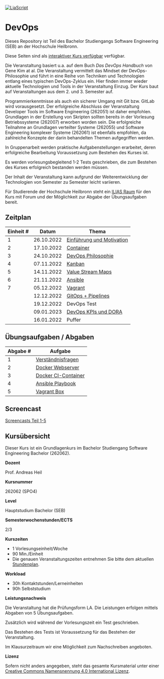<!--

author:   Andreas Heil

email:    andreas.heil@hs-heilbronn.de

version:  0.3

language: de

narrator: DE German Male

tags: devops, lecture

comment:  

-->


[![LiaScript](https://raw.githubusercontent.com/LiaScript/LiaScript/master/badges/course.svg)](https://LiaScript.github.io/course/?https://github.com/aheil/devops) 

# DevOps

Dieses Repository ist Teil des Bachelor Studiengangs Software Engineering (SEB) an der Hochschule Heilbronn.

 Diese Seiten sind als [interaktiver Kurs verfügbar](https://liascript.github.io/course/?https://github.com/aheil/devops) verfügbar.

Die Veranstaltung basiert u.a. auf dem Buch *Das DevOps Handbuch* von Gene Kim at al. Die Veranstaltung vermittelt das Mindset der DevOps-Philosophie und führt in eine Reihe von Techniken und Technologien entlang eines typischen DevOps-Zyklus ein. Hier finden immer wieder aktuelle Technologien und Tools in der Veranstaltung Einzug. Der Kurs baut auf Veranstaltungen aus dem 2. und 3. Semester auf.

Programmierkenntnisse als auch ein sicherer Umgang mit Git bzw. GitLab wird vorausgesetzt. Der erfolgreiche Abschluss der Veranstaltung Developer Tools im Software Engineering (262051) ist daher empfohlen. Grundlagen in der Erstellung von Skripten sollten bereits in der Vorlesung Betriebssysteme (262007) erworben worden sein. Die erfolgreiche Teilnahme an Grundlagen verteilter Systeme (262055) und Software Engineering komplexer Systeme (262061) ist ebenfalls empfohlen, da zahlreiche Konzepte der darin behandelten Themen aufgegriffen werden.

In Gruppenarbeit werden praktische Aufgabenstellungen erarbeitet, deren erfolgreiche Bearbeitung Voraussetzung zum Bestehen des Kurses ist.

Es werden vorlesungsbegleitend 1-2 Tests geschrieben, die zum Bestehen des Kurses erfolgreich bestanden werden müssen.

Der Inhalt der Veranstaltung kann aufgrund der Weiterentwicklung der Technologien von Semester zu Semester leicht variieren.

Für Studierende der Hochschule Heilbronn steht ein [ILIAS Raum](https://ilias.hs-heilbronn.de/goto.php?target=crs_262954&client_id=iliashhn) für den Kurs mit Forum und der Möglichkeit zur Abgabe der Übungsaufgaben bereit.

## Zeitplan 

| Einheit # | Datum | Thema |
|---|---|---|
| 1 | 26.10.2022 | [Einführung und Motivation](https://liascript.github.io/course/?https://raw.githubusercontent.com/aheil/devops/master/lectures/01_einfuehrung.md#1) |
| 2 | 17.10.2022 | [Container](https://liascript.github.io/course/?https://raw.githubusercontent.com/aheil/devops/master/lectures/02_container.md#1)|
| 3 | 24.10.2022 | [DevOps Philosophie](https://liascript.github.io/course/?https://raw.githubusercontent.com/aheil/devops/master/lectures/03_philosophie.md#1) |
| 4 | 07.11.2022 | [Kanban](https://liascript.github.io/course/?https://raw.githubusercontent.com/aheil/devops/master/lectures/04_kanban.md#1) |
| 5 | 14.11.2022 | [Value Stream Maps](https://liascript.github.io/course/?https://raw.githubusercontent.com/aheil/devops/master/lectures/05_vsm.md#1) | 
| 6 | 21.11.2022 | [Ansible](https://liascript.github.io/course/?https://raw.githubusercontent.com/aheil/devops/master/lectures/06_ansible.md#1)|
| 7 | 05.12.2022 | [Vagrant](https://liascript.github.io/course/?https://raw.githubusercontent.com/aheil/devops/master/lectures/07_vagrant.md#1) |
|| 12.12.2022 | [GitOps + Pipelines](https://liascript.github.io/course/?https://raw.githubusercontent.com/aheil/devops/master/lectures/08_gitops.md#1) |
|| 19.12.2022 | DevOps Test |
|| 09.01.2023 | [DevOps KPIs und DORA]((https://liascript.github.io/course/?https://raw.githubusercontent.com/aheil/devops/master/lectures/09_metriken.md#1)) |
|| 16.01.2022 | Puffer |

## Übungsaufgaben / Abgaben 

| Abgabe # | Aufgabe |
|---|---|
| 1 | [Verständnisfragen](https://liascript.github.io/course/?https://raw.githubusercontent.com/aheil/devops/master/lectures/99_exercises.md#2) |
| 2 | [Docker Webserver](https://liascript.github.io/course/?https://raw.githubusercontent.com/aheil/devops/master/lectures/99_exercises.md#3) |
| 3 | [Docker CI-Container](https://liascript.github.io/course/?https://raw.githubusercontent.com/aheil/devops/master/lectures/99_exercises.md#4) |
| 4 | [Ansible Playbook](https://liascript.github.io/course/?https://raw.githubusercontent.com/aheil/devops/master/lectures/99_exercises.md#5) |
| 5 | [Vagrant Box](https://liascript.github.io/course/?https://raw.githubusercontent.com/aheil/devops/master/lectures/99_exercises.md#6) |

## Screencast

[Screencasts Teil 1-5](https://youtube.com/playlist?list=PLBXz7ZC5wx7jL3kXRIkdOT9Jh7CbdjXqJ)
## Kursübersicht 

Dieser Kurs ist ein Grundlagenkurs im Bachelor Studiengang Software Engineering Bachelor (262062).

**Dozent**

Prof. Andreas Heil

**Kursnummer**

262062 (SPO4)

**Level**

Hauptstudium Bachelor (SEB)

**Semesterwochenstunden/ECTS**

2/3

**Kurszeiten**

- 1 Vorlesungseinheit/Woche
- 90 Min./Einheit
- Die genauen Veranstaltungszeiten entnehmen Sie bitte dem aktuellen [Stundenplan](https://splan.hs-heilbronn.de/). 

**Workload**

- 30h Kontaktstunden/Lerneinheiten
- 90h Selbststudium

**Leistungsnachweis**

Die Veranstaltung hat die Prüfungsform LA. Die Leistungen erfolgen mittels Abgaben von 5 Übungsaufgaben. 

Zusätzlich wird während der Vorlesungszeit ein Test geschrieben. 

Das Bestehen des Tests ist Voraussetzung für das Bestehen der Veranstaltung. 

Im Klausurzeitraum wir eine Möglichkeit zum Nachschreiben angeboten. 

**Lizenz**

Sofern nicht anders angegeben, steht das gesamte Kursmaterial unter einer [Creative Commons Namensnennung 4.0 International Lizenz](https://creativecommons.org/licenses/by/4.0/). 